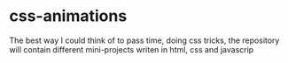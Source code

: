 # css-animations
The best way I could think of to pass time, doing css tricks, the repository will contain different mini-projects writen in html, css and javascrip
